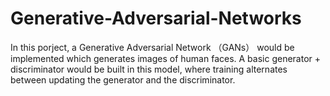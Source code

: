 # Generative-Adversarial-Networks
In this porject, a Generative Adversarial Network （GANs） would be implemented which generates images of human faces.
A basic generator + discriminator would be built in this model, where training alternates between updating the generator and the discriminator.
